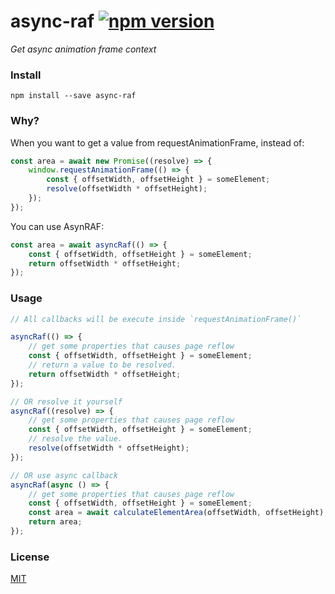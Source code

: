 # async-raf [![npm version](https://badge.fury.io/js/async-raf.svg)](https://badge.fury.io/js/async-raf)
_Get async animation frame context_


### Install
`npm install --save async-raf`

### Why?

When you want to get a value from requestAnimationFrame, instead of:

```javascript
const area = await new Promise((resolve) => {
    window.requestAnimationFrame(() => {
        const { offsetWidth, offsetHeight } = someElement;
        resolve(offsetWidth * offsetHeight);
    });
});
```

You can use AsynRAF:

```javascript
const area = await asyncRaf(() => {
    const { offsetWidth, offsetHeight } = someElement;
    return offsetWidth * offsetHeight;
});
```

### Usage
```javascript
// All callbacks will be execute inside `requestAnimationFrame()`

asyncRaf(() => {
	// get some properties that causes page reflow
	const { offsetWidth, offsetHeight } = someElement;
	// return a value to be resolved.
	return offsetWidth * offsetHeight;
});

// OR resolve it yourself
asyncRaf((resolve) => {
	// get some properties that causes page reflow
	const { offsetWidth, offsetHeight } = someElement;
	// resolve the value.
	resolve(offsetWidth * offsetHeight);
});

// OR use async callback
asyncRaf(async () => {
	// get some properties that causes page reflow
	const { offsetWidth, offsetHeight } = someElement;
	const area = await calculateElementArea(offsetWidth, offsetHeight);
	return area;
});
```

### License
[MIT]("LICENSE")